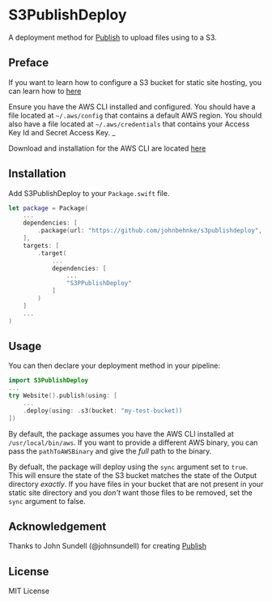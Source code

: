 # S3PublishDeploy

A deployment method for [Publish](https://github.com/johnsundell/publish) to upload files using to a S3.

## Preface
If you want to learn how to configure a S3 bucket for static site hosting, you can learn how to [here](https://docs.aws.amazon.com/AmazonS3/latest/dev/WebsiteHosting.html)

Ensure you have the AWS CLI installed and configured. You should have a file located at `~/.aws/config` that contains a default AWS region. You should also have a file located at `~/.aws/credentials` that contains your Access Key Id and Secret Access Key. _

Download and installation for the AWS CLI are located [here](https://aws.amazon.com/cli/) 

## Installation


Add S3PublishDeploy to your `Package.swift` file.

```swift
let package = Package(
    ...
    dependencies: [
        .package(url: "https://github.com/johnbehnke/s3publishdeploy", from: "0.1.0")
    ],
    targets: [
        .target(
            ...
            dependencies: [
                ...
                "S3PPublishDeploy"
            ]
        )
    ]
    ...
)
```



## Usage

You can then declare your deployment method in your pipeline:
```swift
import S3PublishDeploy
...
try Website().publish(using: [
    ...
    .deploy(using: .s3(bucket: "my-test-bucket))
])
```
By default, the package assumes you have the AWS CLI installed at `/usr/local/bin/aws`. If you want to provide a different AWS binary, you can pass the `pathToAWSBinary` and give the _full_ path to the binary. 

By defualt, the package will deploy using the `sync` argument set to `true`. This will ensure the state of the S3 bucket matches the state of the Output directory _exactly_. If you have files in your bucket that are not present in your static site directory and you _don't_ want those files to be removed, set the `sync` argument to false.


## Acknowledgement

Thanks to John Sundell (@johnsundell) for creating [Publish](https://github.com/johnsundell/publish)

## License
MIT License
